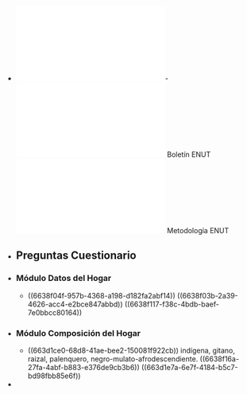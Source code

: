 - ![ENUT_Cuestionario.pdf](../assets/ENUT_Cuestionario_1714664196638_0.pdf)- ![Bol_ENUT_2020_2021.pdf](../assets/Bol_ENUT_2020_2021_1714527944304_0.pdf) Boletín ENUT
  ![A5_DSO-ENUT-MET-001 V7 Rev20220323.pdf](../assets/A5_DSO-ENUT-MET-001_V7_Rev20220323_1714602255862_0.pdf) Metodología ENUT
- ## Preguntas Cuestionario
- ### Módulo Datos del Hogar
	- ((6638f04f-957b-4368-a198-d182fa2abf14))
	  ((6638f03b-2a39-4626-acc4-e2bce847abbd))
	  ((6638f117-f38c-4bdb-baef-7e0bbcc80164))
- ### Módulo Composición del Hogar
	- ((663d1ce0-68d8-41ae-bee2-150081f922cb)) indígena, gitano, raizal, palenquero, negro-mulato-afrodescendiente.
	  ((6638f16a-27fa-4abf-b883-e376de9cb3b6))
	  ((663d1e7a-6e7f-4184-b5c7-bd98fbb85e6f))
-